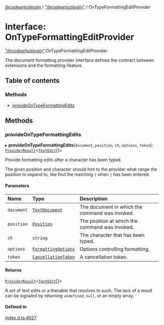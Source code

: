 [@codearts/plugin](../README.md) / ["@codearts/plugin"](../modules/_codearts_plugin_.md) / OnTypeFormattingEditProvider

# Interface: OnTypeFormattingEditProvider

["@codearts/plugin"](../modules/_codearts_plugin_.md).OnTypeFormattingEditProvider

The document formatting provider interface defines the contract between extensions and
the formatting-feature.

## Table of contents

### Methods

- [provideOnTypeFormattingEdits](codearts_plugin_.OnTypeFormattingEditProvider.md#provideontypeformattingedits)

## Methods

### provideOnTypeFormattingEdits

▸ **provideOnTypeFormattingEdits**(`document`, `position`, `ch`, `options`, `token`): [`ProviderResult`](../modules/_codearts_plugin_.md#providerresult)<[`TextEdit`](../classes/codearts_plugin_.TextEdit.md)[]\>

Provide formatting edits after a character has been typed.

The given position and character should hint to the provider
what range the position to expand to, like find the matching `{`
when `}` has been entered.

#### Parameters

| Name | Type | Description |
| :------ | :------ | :------ |
| `document` | [`TextDocument`](codearts_plugin_.TextDocument.md) | The document in which the command was invoked. |
| `position` | [`Position`](../classes/codearts_plugin_.Position.md) | The position at which the command was invoked. |
| `ch` | `string` | The character that has been typed. |
| `options` | [`FormattingOptions`](codearts_plugin_.FormattingOptions.md) | Options controlling formatting. |
| `token` | [`CancellationToken`](codearts_plugin_.CancellationToken.md) | A cancellation token. |

#### Returns

[`ProviderResult`](../modules/_codearts_plugin_.md#providerresult)<[`TextEdit`](../classes/codearts_plugin_.TextEdit.md)[]\>

A set of text edits or a thenable that resolves to such. The lack of a result can be
signaled by returning `undefined`, `null`, or an empty array.

#### Defined in

[index.d.ts:4027](https://github.com/xyz-fish/cloudide-plugin-api/blob/9927cd6/index.d.ts#L4027)
